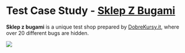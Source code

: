 # Test Case Study - [Sklep Z Bugami](https://sklepzbugami.pl/)

**Sklep z bugami** is a unique test shop prepared by [DobreKursy.it](https://dobrekursy.it/), where over 20 different bugs are hidden.

![](https://sklepzbugami.pl/wp-content/uploads/2023/01/DK-sklepzbugami-top-002-bg.jpg)
